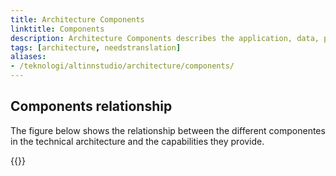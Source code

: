 ```yaml
---
title: Architecture Components
linktitle: Components
description: Architecture Components describes the application, data, platform and infrastructure components that provides the capabilities.
tags: [architecture, needstranslation]
aliases:
- /teknologi/altinnstudio/architecture/components/
---
```


## Components relationship
The figure below shows the relationship between the different componentes in the technical architecture and
the capabilities they provide.

<object data="/nb/technology/architecture/components/architecture_components_relationship.svg" type="image/svg+xml" style="width: 100%;" ></object>

{{<children />}}
